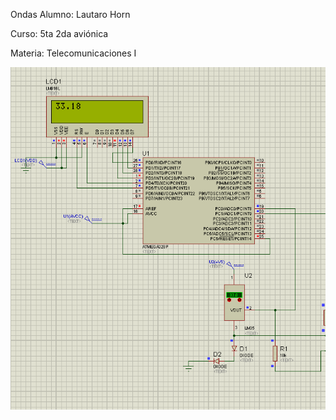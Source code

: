 Ondas
Alumno: Lautaro Horn

Curso: 5ta 2da aviónica

Materia: Telecomunicaciones I

![foto](foto.png)